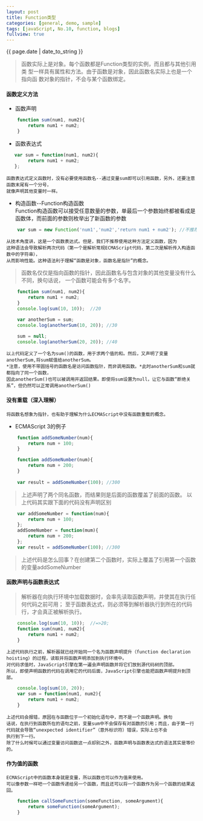 ```yaml
---
layout: post
title: Function类型
categories: [general, demo, sample]
tags: [javaScript, No.10, function, blogs]
fullview: true
---
```


<!-- ## {{ page.title }} -->
{{ page.date | date_to_string }}
> 函数实际上是对象。每个函数都是Function类型的实例，而且都与其他引用类
> 型一样具有属性和方法。由于函数是对象，因此函数名实际上也是一个指向函
> 数对象的指针，不会与某个函数绑定。    

#### 函数定义方法
- 函数声明
```javascript
    function sum(num1, num2){
        return num1 + num2;
    }
```
- 函数表达式
```javascript
   var sum = function(num1, num2){
        return num1 + num2;
   }; 
```
    函数表达式定义函数时，没有必要使用函数名--通过变量sum即可以引用函数，另外，还要注意函数末尾有一个分号，
    就像声明其他变量时一样。
- 构造函数--Function构造函数    
    Function构造函数可以接受任意数量的参数，单最后一个参数始终都被看成是函数体，而前面的参数则枚举出了新函数的参数
```javascript
    var sum = new Function('num1','num2','return num1 + num2'); //不推荐
```
    从技术角度讲，这是一个函数表达式。但是，我们不推荐使用这种方法定义函数，因为
    这种语法会导致解析两次代码（第一个是解析常规ECMAScript代码，第二次是解析传入构造函数中的字符串），
    从而影响性能。这种语法利于理解“函数是对象，函数名是指针”的概念。

> 函数名仅仅是指向函数的指针，因此函数名与包含对象的其他变量没有什么不同，换句话说，
> 一个函数可能会有多个名字。

```javascript
    function sum(num1, num2){
        return num1 + num2;
    }
    console.log(sum(10, 10));  //20

    var anotherSum = sum;
    console.log(anotherSum(10, 20)); //30

    sum = null;
    console.log(anotherSum(20, 20)); //40 
```
    以上代码定义了一个名为sum()的函数，用于求两个值的和。然后，又声明了变量anotherSum,将sum赋值给anotherSum。
    *注意，使用不带圆括号的函数名是访问函数指针，而非调用函数。*此时anotherSum和sum就都指向了同一个函数，
    因此anotherSum()也可以被调用并返回结果。即使将sum设置为null，让它与函数“断绝关系”，但仍然可以正常调用anotherSum()

#### 没有重载（深入理解）

    将函数名想象为指针，也有助于理解为什么ECMAScript中没有函数重载的概念。
- ECMAScript 3的例子
```javascript
    function addSomeNumber(num){
        return num + 100;
    }

    function addSomeNumber(num){
        return num + 200;
    }
    
    var result = addSomeNumber(100); //300
```

> 上述声明了两个同名函数，而结果则是后面的函数覆盖了前面的函数。
> 以上代码其实跟下面的代码没有声明区别

```javascript
    var addSomeNumber = function(num){
        return num + 100;
    };
    addSomeNumber = function(mum){
        return num + 200;
    };
    var result = addSomeNumber(100); //300
```

> 上述代码是怎么回事？在创建第二个函数时，实际上覆盖了引用第一个函数的变量addSomeNumber

#### 函数声明与函数表达式
> 解析器在向执行环境中加载数据时，会率先读取函数声明，并使其在执行任何代码之前可用；
> 至于函数表达式，则必须等到解析器执行到所在的代码行，才会真正被解析执行。

```javascript
    console.log(sum(10, 10));  //=>20;
    function sum(num1, num2){
        return num1 + num2;
    }
```

    上述代码执行之前，解析器就已经开始同一个名为函数声明提升（function declaration hoisting）的过程，读取并将函数声明添加到执行环境中。
    对代码求值时，JavaScript引擎在第一遍会声明函数并将它们放到源代码树的顶部。
    所以，即使声明函数的代码在调用它的代码后面，JavaScript引擎也能把函数声明提升到顶部。
```javascript
    console.log(sum(10, 20));
    var sum = function(num1, num2){
        return num1 + num2;
    }
```
    上述代码会报错，原因在与函数位于一个初始化语句中，而不是一个函数声明。换句
    话说，在执行到函数所在的语句之前，变量sum中不会保存有对函数的引用；而且，由于第一行代码就会导致“unexpected identifier”（意外标识符）错误，实际上也不会
    执行到下一行。
    除了什么时候可以通过变量访问函数这一点却别之外，函数声明与函数表达式的语法其实是等价的。

#### 作为值的函数
    ECMAScript中的函数本身就是变量，所以函数也可以作为值来使用。
    可以像参数一样吧一个函数传递给另一个函数，而且还可以将一个函数作为另一个函数的结果返回。
```javascript
    function callSomeFunction(someFunction, someArgument){
        return someFunction(someArgument);
    }
```

